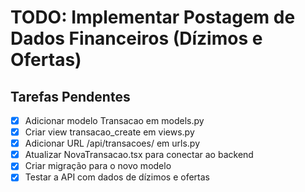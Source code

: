 # TODO: Implementar Postagem de Dados Financeiros (Dízimos e Ofertas)

## Tarefas Pendentes
- [x] Adicionar modelo Transacao em models.py
- [x] Criar view transacao_create em views.py
- [x] Adicionar URL /api/transacoes/ em urls.py
- [x] Atualizar NovaTransacao.tsx para conectar ao backend
- [x] Criar migração para o novo modelo
- [x] Testar a API com dados de dízimos e ofertas

